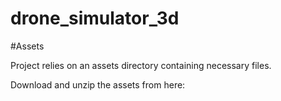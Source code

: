 # drone_simulator_3d


#Assets

Project relies on an assets directory containing necessary files.

Download and unzip the assets from here: <LINK COMING SOON>